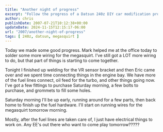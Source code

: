 ```yaml
---
title: "Another night of progress"
excerpt: "Follow the progress of a Datsun 240z DIY car modification project, detailing the process of wiring, welding, and mechanical adjustments."
author: chris
publishDate: 2007-07-21T10:12:38+00:00
updateDate: 2024-11-15T12:15:17-06:00
url: "2007/another-night-of-progress"
tags: [ 240z, datsun, megasquirt ]
---
```


Today we made some good progress. Mark helped me at the office today to solder some more wiring for the megasquirt. I've still got a LOT more wiring to do, but that part of things is starting to come together.

Tonight I finished up welding for the VR sensor bracket and then Eric came over and we spent time connecting things in the engine bay. We have more of the fuel lines connect, oil feed for the turbo, and other things going now. I've got a few fittings to purchase Saturday morning, a few bolts to purchase, and grommets to fill some holes.

Saturday morning I'll be up early, running around for a few parts, then back home to finish up the fuel hardware. I'll start on running wires for the megasquirt tomorrow morning.

Mostly, after the fuel lines are taken care of, I just have electrical things to work on. Any EE's out there who want to come play tomorrow?????


